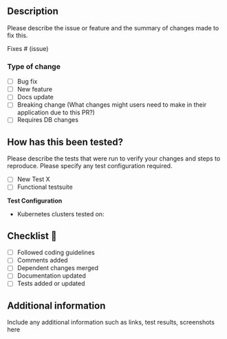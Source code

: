 ## Description

Please describe the issue or feature and the summary of changes made to fix this. 

Fixes # (issue)

### Type of change

- [ ] Bug fix
- [ ] New feature
- [ ] Docs update
- [ ] Breaking change (What changes might users need to make in their application due to this PR?)
- [ ] Requires DB changes

## How has this been tested?

Please describe the tests that were run to verify your changes and steps to reproduce. Please specify any test configuration required. 

- [ ] New Test X
- [ ] Functional testsuite

**Test Configuration**
* Kubernetes clusters tested on: 

## Checklist :dart:

- [ ] Followed coding guidelines
- [ ] Comments added
- [ ] Dependent changes merged
- [ ] Documentation updated
- [ ] Tests added or updated

## Additional information

Include any additional information such as links, test results, screenshots here
